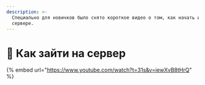 ```yaml
---
description: >-
  Специально для новичков было снято короткое видео о том, как начать играть на
  сервере.
---
```


# 🔎 Как зайти на сервер

{% embed url="https://www.youtube.com/watch?t=31s&v=iewXvB8tHrQ" %}
